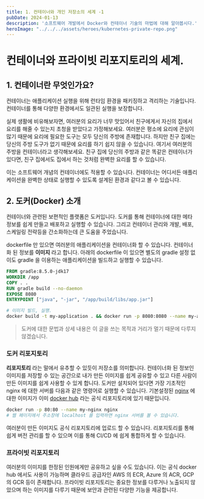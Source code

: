 ```yaml
---
title: 1. 컨테이너와 개인 저장소의 세계 -1
pubDate: 2024-01-13
description: '소프트웨어 개발에서 Docker와 컨테이너 기술의 마법에 대해 알아봅시다.'
heroImage: "../../../assets/heroes/kubernetes-private-repo.png"
---
```


# 컨테이너와 프라이빗 리포지토리의 세계.

## 1. 컨테이너란 무엇인가요?

컨테이너는 애플리케이션 실행을 위해 런타임 환경을 패키징하고 격리하는 기술입니다. 컨테이너를 통해 다양한 환경에서도 일관된 실행을 보장합니다.

실제 생활에 비유해보자면, 여러분의 요리가 너무 맛있어서 친구에게서 자신의 집에서 요리를 해줄 수 있는지 초청을 받았다고 가정해보세요.
여러분은 평소에 요리에 관심이 많기 때문에 요리에 필요한 도구는 모두 당신의 주방에 존재합니다. 하지만 친구 집에는 당신의 주방 도구가 없기 때문에 요리를 하기 쉽지 않을 수 있습니다.
여기서 여러분의 주방을 컨테이너라고 생각해보세요. 친구 집에 당신의 주방과 같은 똑같은 컨테이너가 있다면, 친구 집에서도 집에서 하는 것처럼 완벽한 요리를 할 수 있습니다.

이는 소프트웨어 개념의 컨테이너에도 적용할 수 있습니다. 컨테이너는 어디서든 애플리케이션을 완벽한 상태로 실행할 수 있도록 설계된 환경과 같다고 볼 수 있습니다.

## 2. 도커(Docker) 소개

컨테이너와 관련된 보편적인 플랫폼은 도커입니다.
도커를 통해 컨테이너에 대한 메타 정보를 쉽게 만들고 배포하고 실행할 수 있습니다.
그리고 컨테이너 관리와 개발, 배포, 스케일링 전략등을 간소화하는데 큰 도움을 주었습니다.

dockerfile 만 있으면 여러분의 애플리케이션을 컨테이너화 할 수 있습니다. 컨테이너화 된 정보를 **이미지** 라고 합니다.
아래의 dockerfile 이 있으면 별도의 gradle 설정 없이도 gradle 을 이용하는 애플리케이션을 빌드하고 실행할 수 있습니다.

```dockerfile
FROM gradle:8.5.0-jdk17
WORKDIR /app
COPY . .
RUN gradle build --no-daemon
EXPOSE 8080
ENTRYPOINT ["java", "-jar", "/app/build/libs/app.jar"]
```

```sh
# 이미지 빌드, 실행.
docker build -t my-application . && docker run -p 8080:8080 --name my-application  my-application
```

> 도커에 대한 문법과 상세 내용은 이 글을 쓰는 목적과 거리가 멀기 때문에 다루지 않겠습니다.

### 도커 리포지토리

**리포지토리** 라는 말에서 유추할 수 있듯이 저장소를 의미합니다. 컨테이너화 된 정보인 이미지를 저장할 수 있는 공간으로 내가 만든 이미지를 쉽게 공유할 수 있고 다른 사람이 만든 이미지를 쉽게 사용할 수 있게 합니다.
도커만 설치되어 있다면 가장 기초적인 nginx 에 대한 서버를 다음과 같은 명령어로 실행할 수 있습니다. 기본설정된 [nginx](https://hub.docker.com/_/nginx) 에 대한 이미지가 이미 [docker hub](https://hub.docker.com/) 라는 공식 리포지토리에 있기 때문입니다.

```sh
docker run -p 80:80 --name my-nginx nginx
# 웹 페이지에서 주소창에 localhost 를 입력하면 nginx 서버를 볼 수 있습니다.
```

여러분이 만든 이미지도 공식 리포지토리에 업로드 할 수 있습니다.
리포지토리를 통해 쉽게 버전 관리를 할 수 있으며 이를 통해 CI/CD 에 쉽게 통합하게 할 수 있습니다.


### 프라이빗 리포지토리

여러분의 이미지를 한정된 인원에게만 공유하고 싶을 수도 있습니다. 이는 공식 docker hub 에서도 사용이 가능하며 클라우드 공급자인 AWS 의 ECR, Azure 의 ACR, GCP 의 GCR 등이 존재합니다.
프라이빗 리포지토리는 중요한 정보를 다루거나 노출되지 않았으며 하는 이미지를 다루기 때문에 보안과 관련된 다양한 기능을 제공합니다.

